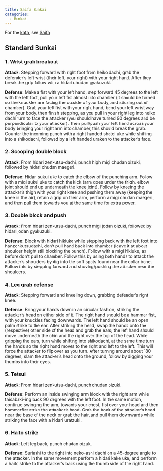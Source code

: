 ```yaml
---
title: Saifa Bunkai
categories:
  - Bunkai
---
```


For the [kata](/kata/), see [Saifa](/kata/saifa.md)

## Standard Bunkai

### 1. Wrist grab breakout

**Attack**: Stepping forward with right foot from heiko dachi, grab the defender’s left wrist (their left, your right) with your right hand. After they break the grip follow with a hidari chudan gyakuzuki.

**Defense**: Make a fist with your left hand, step forward 45 degrees to the left with the left foot, pull your left fist almost into chamber (it should be turned so the knuckles are facing the outside of your body, and sticking out of chamber). Grab your left fist with your right hand, bend your left wrist way from your body, then finish stepping, as you pull in your right leg into heiko dachi turn to face the attacker (you should have turned 90 degrees and be perpendicular to your attacker).
Then pull/push your left hand across your body bringing your right arm into chamber, this should break the grab.
Counter the incoming punch with a right handed shotei uke while shifting into a shikodachi, followed by a left handed uraken to the attacker’s face.

### 2. Scooping double block

**Attack**: From hidari zenkutsu-dachi, punch high migi chudan oizuki, followed by hidari chudan maegeri.

**Defense**: Hidari sukui uke to catch the elbow of the punching arm. Follow with a migi sukui uke to catch the kick (arm goes under the thigh, elbow joint should end up underneath the knee joint). Follow by kneeing the attacker’s thigh with your right knee and pushing them away (keeping the knee in the air), retain a grip on their arm, perform a migi chudan maegeri, and then pull them towards you at the same time for extra power.

### 3. Double block and push

**Attack**: From hidari zenkutsu-dachi, punch migi jodan oizuki, followed by hidari jodan gyakuzuki.

**Defense**: Block with hidari hikiuke while stepping back with the left foot into hanzenkutsudachi, don’t pull hand back into chamber (leave it at about shoulder height still blocking the punch). Follow with a migi hikiuke, as before don’t pull to chamber. Follow this by using both hands to attack the attacker’s shoulders by dig into the soft spots found near the collar bone. Follow this by stepping forward and shoving/pushing the attacker near the shoulders.

### 4. Leg grab defense

**Attack**: Stepping forward and kneeling down, grabbing defender’s right knee.

**Defense**: Bring your hands down in an circular fashion, striking the attacker’s head on either side of it. The right hand should be a hammer fist, with your knuckles facing downwards. The left hand should be an open palm strike to the ear. After striking the head, swap the hands onto the (respective) other side of the head and grab the ears; the left hand should move underneath the chin and the right over the top of the head. While gripping the ears, turn while shifting into shikodachi, at the same time turn the hands so the right hand moves to the right and left to the left. This will force the attacker to flip over as you turn. After turning around about 180 degrees, slam the attacker’s head onto the ground, follow by digging your thumbs into their eyes.

### 5. Tetsui

**Attack**: From hidari zenkutsu-dachi, punch chudan oizuki.

**Defense**: Perform an inside swinging arm block with the right arm while taisabaki-ing back 90 degrees with the left foot. In the same motion, continue swinging the arm, towards your chest, fist over your head and then hammerfist strike the attacker’s head. Grab the back of the attacker’s head near the base of the neck or grab the hair, and pull them downwards while striking the face with a hidari uratzuki.

### 6. Haito strike

**Attack**: Left leg back, punch chudan oizuki.

**Defense**: Suriashi to the right into neko-ashi dachi on a 45-degree angle to the attacker. In the same movement perform a hidari kake uke, and perform a haito strike to the attacker’s back using the thumb side of the right hand.
